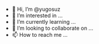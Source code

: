- 👋 Hi, I’m @yugosuz
- 👀 I’m interested in ...
- 🌱 I’m currently learning ...
- 💞️ I’m looking to collaborate on ...
- 📫 How to reach me ...

<!---
yugosuz/yugosuz is a ✨ special ✨ repository because its `README.md` (this file) appears on your GitHub profile.
You can click the Preview link to take a look at your changes.
--->
